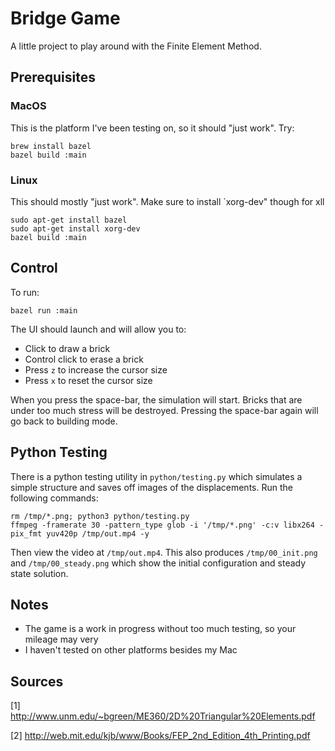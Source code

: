 # Bridge Game

A little project to play around with the Finite Element Method.

## Prerequisites
### MacOS
This is the platform I've been testing on, so it should "just work". Try:
```
brew install bazel
bazel build :main
```
### Linux
This should mostly "just work". Make sure to install `xorg-dev" though for xll
```
sudo apt-get install bazel
sudo apt-get install xorg-dev
bazel build :main
```

## Control
To run:
```
bazel run :main
```

The UI should launch and will allow you to:
 - Click to draw a brick
 - Control click to erase a brick
 - Press `z` to increase the cursor size
 - Press `x` to reset the cursor size

When you press the space-bar, the simulation will start. Bricks that are under too much stress will be destroyed. Pressing the space-bar again will go back to building mode.

## Python Testing
There is a python testing utility in `python/testing.py` which simulates a simple structure and saves off images of the displacements. Run the following commands:
```
rm /tmp/*.png; python3 python/testing.py
ffmpeg -framerate 30 -pattern_type glob -i '/tmp/*.png' -c:v libx264 -pix_fmt yuv420p /tmp/out.mp4 -y
```
Then view the video at `/tmp/out.mp4`. This also produces `/tmp/00_init.png` and `/tmp/00_steady.png` which show the initial configuration and steady state solution.

## Notes
 - The game is a work in progress without too much testing, so your mileage may very
 - I haven't tested on other platforms besides my Mac

## Sources
[1] http://www.unm.edu/~bgreen/ME360/2D%20Triangular%20Elements.pdf

[2] http://web.mit.edu/kjb/www/Books/FEP_2nd_Edition_4th_Printing.pdf
